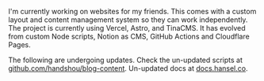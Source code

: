 I'm currently working on websites for my friends. This comes with a custom layout and content management system so they can work independently. The project is currently using Vercel, Astro, and TinaCMS. It has evolved from custom Node scripts, Notion as CMS, GitHub Actions and Cloudflare Pages.

The following are undergoing updates.
Check the un-updated scripts at [github.com/handshou/blog-content](https://github.com/handshou/blog-content).
Un-updated docs at [docs.hansel.co](https://docs.hansel.co).

<!--
**handshou/handshou** is a ✨ _special_ ✨ repository because its `README.md` (this file) appears on your GitHub profile.

Here are some ideas to get you started:

- 🔭 I’m currently working on ...
- 🌱 I’m currently learning ...
- 👯 I’m looking to collaborate on ...
- 🤔 I’m looking for help with ...
- 💬 Ask me about ...
- 📫 How to reach me: ...
- 😄 Pronouns: ...
- ⚡ Fun fact: ...
-->
